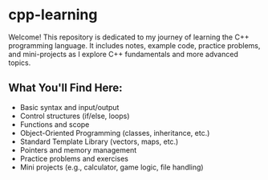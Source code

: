 # cpp-learning
Welcome! This repository is dedicated to my journey of learning the C++ programming language. 
It includes notes, example code, practice problems, and mini-projects as I explore C++ fundamentals and more advanced topics.

## What You'll Find Here:

- Basic syntax and input/output
- Control structures (if/else, loops)
- Functions and scope
- Object-Oriented Programming (classes, inheritance, etc.)
- Standard Template Library (vectors, maps, etc.)
- Pointers and memory management
- Practice problems and exercises
- Mini projects (e.g., calculator, game logic, file handling)
